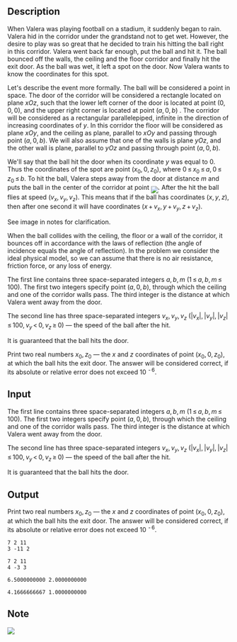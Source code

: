## Description

<div><p>When Valera was playing football on a stadium, it suddenly began to rain. Valera hid in the corridor under the grandstand not to get wet. However, the desire to play was so great that he decided to train his hitting the ball right in this corridor. Valera went back far enough, put the ball and hit it. The ball bounced off the walls, the ceiling and the floor corridor and finally hit the exit door. As the ball was wet, it left a spot on the door. Now Valera wants to know the coordinates for this spot.</p><p>Let's describe the event more formally. The ball will be considered a point in space. The door of the corridor will be considered a rectangle located on plane <span class="tex-span"><i>xOz</i></span>, such that the lower left corner of the door is located at point <span class="tex-span">(0, 0, 0)</span>, and the upper right corner is located at point <span class="tex-span">(<i>a</i>, 0, <i>b</i>)</span> . The corridor will be considered as a rectangular parallelepiped, infinite in the direction of increasing coordinates of <span class="tex-span"><i>y</i></span>. In this corridor the floor will be considered as plane <span class="tex-span"><i>xOy</i></span>, and the ceiling as plane, parallel to <span class="tex-span"><i>xOy</i></span> and passing through point <span class="tex-span">(<i>a</i>, 0, <i>b</i>)</span>. We will also assume that one of the walls is plane <span class="tex-span"><i>yOz</i></span>, and the other wall is plane, parallel to <span class="tex-span"><i>yOz</i></span> and passing through point <span class="tex-span">(<i>a</i>, 0, <i>b</i>)</span>.</p><p>We'll say that the ball hit the door when its coordinate <span class="tex-span"><i>y</i></span> was equal to <span class="tex-span">0</span>. Thus the coordinates of the spot are point <span class="tex-span">(<i>x</i><sub class="lower-index">0</sub>, 0, <i>z</i><sub class="lower-index">0</sub>)</span>, where <span class="tex-span">0 ≤ <i>x</i><sub class="lower-index">0</sub> ≤ <i>a</i>, 0 ≤ <i>z</i><sub class="lower-index">0</sub> ≤ <i>b</i></span>. To hit the ball, Valera steps away from the door at distance <span class="tex-span"><i>m</i></span> and puts the ball in the center of the corridor at point <img align="middle" class="tex-formula" src="file://4Ppv1Gwz.png" style="max-width: 100.0%;max-height: 100.0%;">. After the hit the ball flies at speed <span class="tex-span">(<i>v</i><sub class="lower-index"><i>x</i></sub>, <i>v</i><sub class="lower-index"><i>y</i></sub>, <i>v</i><sub class="lower-index"><i>z</i></sub>)</span>. This means that if the ball has coordinates <span class="tex-span">(<i>x</i>, <i>y</i>, <i>z</i>)</span>, then after one second it will have coordinates <span class="tex-span">(<i>x</i> + <i>v</i><sub class="lower-index"><i>x</i></sub>, <i>y</i> + <i>v</i><sub class="lower-index"><i>y</i></sub>, <i>z</i> + <i>v</i><sub class="lower-index"><i>z</i></sub>)</span>.</p><p>See image in notes for clarification.</p><p>When the ball collides with the ceiling, the floor or a wall of the corridor, it bounces off in accordance with the laws of reflection (the angle of incidence equals the angle of reflection). In the problem we consider the ideal physical model, so we can assume that there is no air resistance, friction force, or any loss of energy.</p></div><div class="input-specification"><p>The first line contains three space-separated integers <span class="tex-span"><i>a</i>, <i>b</i>, <i>m</i></span> <span class="tex-span">(1 ≤ <i>a</i>, <i>b</i>, <i>m</i> ≤ 100)</span>. The first two integers specify point <span class="tex-span">(<i>a</i>, 0, <i>b</i>)</span>, through which the ceiling and one of the corridor walls pass. The third integer is the distance at which Valera went away from the door.</p><p>The second line has three space-separated integers <span class="tex-span"><i>v</i><sub class="lower-index"><i>x</i></sub>, <i>v</i><sub class="lower-index"><i>y</i></sub>, <i>v</i><sub class="lower-index"><i>z</i></sub></span> <span class="tex-span">(|<i>v</i><sub class="lower-index"><i>x</i></sub>|, |<i>v</i><sub class="lower-index"><i>y</i></sub>|, |<i>v</i><sub class="lower-index"><i>z</i></sub>| ≤ 100, <i>v</i><sub class="lower-index"><i>y</i></sub> &lt; 0, <i>v</i><sub class="lower-index"><i>z</i></sub> ≥ 0)</span> — the speed of the ball after the hit.</p><p>It is guaranteed that the ball hits the door.</p></div><div class="output-specification"><p>Print two real numbers <span class="tex-span"><i>x</i><sub class="lower-index">0</sub>, <i>z</i><sub class="lower-index">0</sub></span> — the <span class="tex-span"><i>x</i></span> and <span class="tex-span"><i>z</i></span> coordinates of point <span class="tex-span">(<i>x</i><sub class="lower-index">0</sub>, 0, <i>z</i><sub class="lower-index">0</sub>)</span>, at which the ball hits the exit door. The answer will be considered correct, if its absolute or relative error does not exceed <span class="tex-span">10 <sup class="upper-index"> - 6</sup></span>.</p></div>

## Input

<p>The first line contains three space-separated integers <span class="tex-span"><i>a</i>, <i>b</i>, <i>m</i></span> <span class="tex-span">(1 ≤ <i>a</i>, <i>b</i>, <i>m</i> ≤ 100)</span>. The first two integers specify point <span class="tex-span">(<i>a</i>, 0, <i>b</i>)</span>, through which the ceiling and one of the corridor walls pass. The third integer is the distance at which Valera went away from the door.</p><p>The second line has three space-separated integers <span class="tex-span"><i>v</i><sub class="lower-index"><i>x</i></sub>, <i>v</i><sub class="lower-index"><i>y</i></sub>, <i>v</i><sub class="lower-index"><i>z</i></sub></span> <span class="tex-span">(|<i>v</i><sub class="lower-index"><i>x</i></sub>|, |<i>v</i><sub class="lower-index"><i>y</i></sub>|, |<i>v</i><sub class="lower-index"><i>z</i></sub>| ≤ 100, <i>v</i><sub class="lower-index"><i>y</i></sub> &lt; 0, <i>v</i><sub class="lower-index"><i>z</i></sub> ≥ 0)</span> — the speed of the ball after the hit.</p><p>It is guaranteed that the ball hits the door.</p>

## Output

<p>Print two real numbers <span class="tex-span"><i>x</i><sub class="lower-index">0</sub>, <i>z</i><sub class="lower-index">0</sub></span> — the <span class="tex-span"><i>x</i></span> and <span class="tex-span"><i>z</i></span> coordinates of point <span class="tex-span">(<i>x</i><sub class="lower-index">0</sub>, 0, <i>z</i><sub class="lower-index">0</sub>)</span>, at which the ball hits the exit door. The answer will be considered correct, if its absolute or relative error does not exceed <span class="tex-span">10 <sup class="upper-index"> - 6</sup></span>.</p>





```input1
7 2 11
3 -11 2

```




```input2
7 2 11
4 -3 3

```




```output1
6.5000000000 2.0000000000

```




```output2
4.1666666667 1.0000000000

```



## Note

<p><img class="tex-graphics" src="file://QF2M4J4e.png" style="max-width: 100.0%;max-height: 100.0%;"></p>
